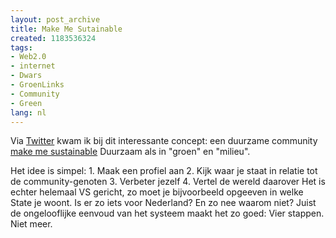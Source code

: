 ```yaml
---
layout: post_archive
title: Make Me Sutainable
created: 1183536324
tags:
- Web2.0
- internet
- Dwars
- GroenLinks
- Community
- Green
lang: nl
---
```

Via [Twitter](http://twitter.com/factoryjoe/statuses/133129682) kwam ik bij dit interessante concept: een duurzame community [make me sustainable](http://makemesustainable.com) Duurzaam als in "groen" en "milieu".

Het idee is simpel:   1. Maak een profiel aan
  2. Kijk waar je staat in relatie tot de community-genoten
  3. Verbeter jezelf
  4. Vertel de wereld daarover
 Het is echter helemaal VS gericht, zo moet je bijvoorbeeld opgeeven in welke State je woont. Is er zo iets voor Nederland? En zo nee waarom niet? Juist de ongelooflijke eenvoud van het systeem maakt het zo goed: Vier stappen. Niet meer.
